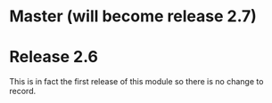# Master (will become release 2.7)

# Release 2.6

This is in fact the first release of this module so there is no change
to record.
